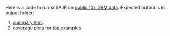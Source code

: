 Here is a code to run scSAJR on [public 10x GBM data](https://www.10xgenomics.com/datasets/human-glioblastoma-multiforme-5-v-1-targeted-neuroscience-panel-1-standard-4-0-0). Expected output is in output folder:
1. [summary.html](https://html-preview.github.io/?url=https://github.com/cellgeni/nf-scsajr/blob/main/examples/10x.GBM/output/summary.html).
2. [coverage plots for top examples](10x.GBM/output/examples)
